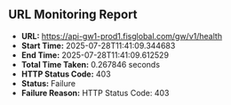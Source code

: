 ## URL Monitoring Report

- **URL:** https://api-gw1-prod1.fisglobal.com/gw/v1/health
- **Start Time:** 2025-07-28T11:41:09.344683
- **End Time:** 2025-07-28T11:41:09.612529
- **Total Time Taken:** 0.267846 seconds
- **HTTP Status Code:** 403
- **Status:** Failure
- **Failure Reason:** HTTP Status Code: 403
